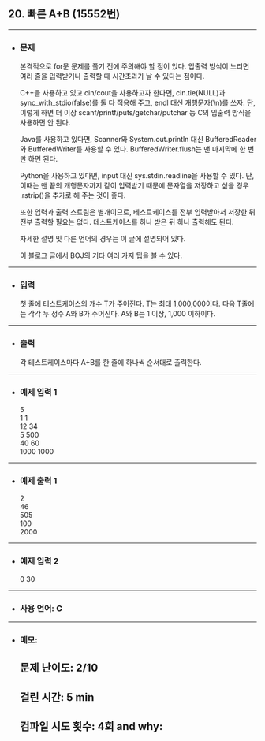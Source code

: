 ## 20. 빠른 A+B (15552번)

---

- ### 문제

  본격적으로 for문 문제를 풀기 전에 주의해야 할 점이 있다. 입출력 방식이 느리면 여러 줄을 입력받거나 출력할 때 시간초과가 날 수 있다는 점이다.

  C++을 사용하고 있고 cin/cout을 사용하고자 한다면, cin.tie(NULL)과 sync_with_stdio(false)를 둘 다 적용해 주고, endl 대신 개행문자(\n)를 쓰자. 단, 이렇게 하면 더 이상 scanf/printf/puts/getchar/putchar 등 C의 입출력 방식을 사용하면 안 된다.

  Java를 사용하고 있다면, Scanner와 System.out.println 대신 BufferedReader와 BufferedWriter를 사용할 수 있다. BufferedWriter.flush는 맨 마지막에 한 번만 하면 된다.

  Python을 사용하고 있다면, input 대신 sys.stdin.readline을 사용할 수 있다. 단, 이때는 맨 끝의 개행문자까지 같이 입력받기 때문에 문자열을 저장하고 싶을 경우 .rstrip()을 추가로 해 주는 것이 좋다.

  또한 입력과 출력 스트림은 별개이므로, 테스트케이스를 전부 입력받아서 저장한 뒤 전부 출력할 필요는 없다. 테스트케이스를 하나 받은 뒤 하나 출력해도 된다.

  자세한 설명 및 다른 언어의 경우는 이 글에 설명되어 있다.

  이 블로그 글에서 BOJ의 기타 여러 가지 팁을 볼 수 있다.

---


- ### 입력

  첫 줄에 테스트케이스의 개수 T가 주어진다. T는 최대 1,000,000이다. 다음 T줄에는 각각 두 정수 A와 B가 주어진다. A와 B는 1 이상, 1,000 이하이다.

---

- ### 출력

  각 테스트케이스마다 A+B를 한 줄에 하나씩 순서대로 출력한다.

---
 
- ### 예제 입력 1 

  5  
  1 1  
  12 34  
  5 500  
  40 60  
  1000 1000

---

- ### 예제 출력 1 

  2  
  46  
  505  
  100  
  2000
  
---

- ### 예제 입력 2 

  0 30

---

- ### 사용 언어: C

---

- ### 메모:

  ## 문제 난이도: 2/10
  ## 걸린 시간: 5 min
  ## 컴파일 시도 횟수: 4회 and why:
  ## 
  
